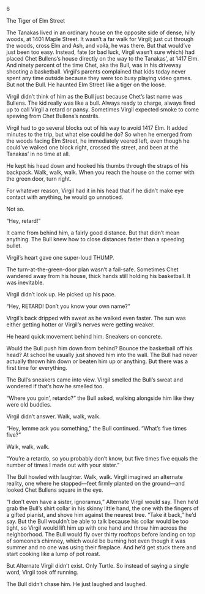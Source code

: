 6

The Tiger of Elm Street



The Tanakas lived in an ordinary house on the opposite side of dense, hilly woods, at 1401 Maple Street. It wasn’t a far walk for Virgil; just cut through the woods, cross Elm and Ash, and voilà, he was there. But that would’ve just been too easy. Instead, fate (or bad luck, Virgil wasn’t sure which) had placed Chet Bullens’s house directly on the way to the Tanakas’, at 1417 Elm. And ninety percent of the time Chet, aka the Bull, was in his driveway shooting a basketball. Virgil’s parents complained that kids today never spent any time outside because they were too busy playing video games. But not the Bull. He haunted Elm Street like a tiger on the loose.

Virgil didn’t think of him as the Bull just because Chet’s last name was Bullens. The kid really was like a bull. Always ready to charge, always fired up to call Virgil a retard or pansy. Sometimes Virgil expected smoke to come spewing from Chet Bullens’s nostrils.

Virgil had to go several blocks out of his way to avoid 1417 Elm. It added minutes to the trip, but what else could he do? So when he emerged from the woods facing Elm Street, he immediately veered left, even though he could’ve walked one block right, crossed the street, and been at the Tanakas’ in no time at all.

He kept his head down and hooked his thumbs through the straps of his backpack. Walk, walk, walk. When you reach the house on the corner with the green door, turn right.

For whatever reason, Virgil had it in his head that if he didn’t make eye contact with anything, he would go unnoticed.

Not so.

“Hey, retard!” 

It came from behind him, a fairly good distance. But that didn’t mean anything. The Bull knew how to close distances faster than a speeding bullet.

Virgil’s heart gave one super-loud THUMP.

The turn-at-the-green-door plan wasn’t a fail-safe. Sometimes Chet wandered away from his house, thick hands still holding his basketball. It was inevitable.

Virgil didn’t look up. He picked up his pace. 

“Hey, RETARD! Don’t you know your own name?”

Virgil’s back dripped with sweat as he walked even faster. The sun was either getting hotter or Virgil’s nerves were getting weaker.

He heard quick movement behind him. Sneakers on concrete. 

Would the Bull push him down from behind? Bounce the basketball off his head? At school he usually just shoved him into the wall. The Bull had never actually thrown him down or beaten him up or anything. But there was a first time for everything.

The Bull’s sneakers came into view. Virgil smelled the Bull’s sweat and wondered if that’s how he smelled too.

“Where you goin’, retardo?” the Bull asked, walking alongside him like they were old buddies.

Virgil didn’t answer. Walk, walk, walk.

“Hey, lemme ask you something,” the Bull continued. “What’s five times five?”

Walk, walk, walk.

“You’re a retardo, so you probably don’t know, but five times five equals the number of times I made out with your sister.”

The Bull howled with laughter. Walk, walk. Virgil imagined an alternate reality, one where he stopped—feet firmly planted on the ground—and looked Chet Bullens square in the eye. 

“I don’t even have a sister, ignoramus,” Alternate Virgil would say. Then he’d grab the Bull’s shirt collar in his skinny little hand, the one with the fingers of a gifted pianist, and shove him against the nearest tree. “Take it back,” he’d say. But the Bull wouldn’t be able to talk because his collar would be too tight, so Virgil would lift him up with one hand and throw him across the neighborhood. The Bull would fly over thirty rooftops before landing on top of someone’s chimney, which would be burning hot even though it was summer and no one was using their fireplace. And he’d get stuck there and start cooking like a lump of pot roast.

But Alternate Virgil didn’t exist. Only Turtle. So instead of saying a single word, Virgil took off running.

The Bull didn’t chase him. He just laughed and laughed.
